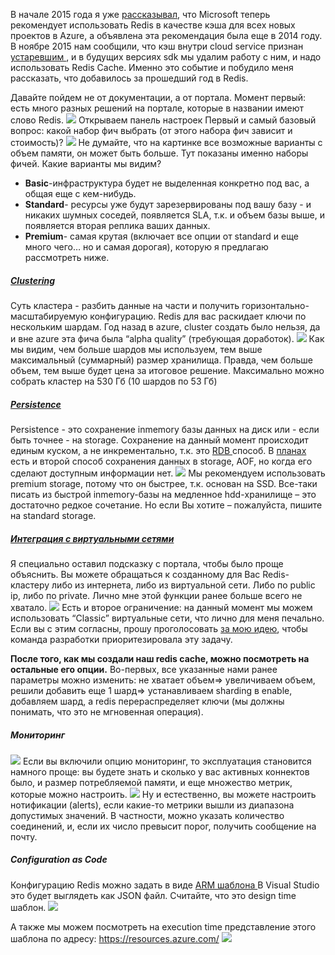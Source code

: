 В начале 2015 года я уже <a href="http://habrahabr.ru/company/microsoft/blog/247531/">рассказывал</a>, что Microsoft теперь рекомендует использовать Redis в качестве кэша для всех новых проектов в Azure, а объявлена эта рекомендация была еще в 2014 году. 
В ноябре 2015 нам сообщили, что кэш внутри cloud service признан <a href="https://azure.microsoft.com/en-us/documentation/articles/cache-faq/#which-azure-cache-offering-is-right-for-me">устаревшим </a>, и в будущих версиях sdk мы удалим работу с ним, и надо использовать Redis Cache. Именно это событие и побудило меня рассказать, что добавилось за прошедший год в Redis.

Давайте пойдем не от документации, а от портала.
Момент первый: есть много разных решений на портале, которые в названии имеют слово Redis. 
<spoiler title="Это наши партнеры постарались, за что им спасибо. Нам же нужно то, которое опубликовала Microsoft."><img src="https://habrastorage.org/files/391/959/721/3919597212c74993af19a6740a670afe.png"/></spoiler>
Открываем панель настроек
Первый и самый базовый вопрос: какой набор фич выбрать (от этого набора фич зависит и стоимость)?
 <img src="https://habrastorage.org/files/042/c75/587/042c755875684eba9fbcb3dd3e68e8d3.png"/>
Не думайте, что на картинке все возможные варианты с объем памяти, он может быть больше. Тут показаны именно наборы фичей.
Какие варианты мы видим? 
<ul>
	<li><b>Basic</b>-инфраструктура будет не выделенная конкретно под вас, а общая еще с кем-нибудь.</li>
	<li><b>Standard</b>- ресурсы уже будут зарезервированы под вашу базу - и никаких шумных соседей, появляется SLA, т.к. и объем базы выше, и появляется вторая реплика ваших данных.</li>
	<li><b>Premium</b>- самая крутая (включает все опции от standard и еще много чего… но и самая дорогая), которую я предлагаю рассмотреть ниже.</li>
</ul>
 <cut text="Давайте разберем каждую фичу по отдельности." />
<h5><b><a href=" https://azure.microsoft.com/en-us/documentation/articles/cache-how-to-premium-clustering/">Clustering</a></b></h5>
Суть кластера - разбить данные на части и получить горизонтально-масштабируемую конфигурацию. Redis для вас раскидает ключи по нескольким шардам. 
Год назад в azure, cluster создать было нельзя, да и вне azure эта фича была “alpha quality” (требующая доработок). 
<img src="https://habrastorage.org/files/a9a/155/0ae/a9a1550ae7a14bbc918d0b986283f417.png"/>
Как мы видим, чем больше шардов мы используем, тем выше максимальный (суммарный) размер хранилища. Правда, чем больше объем, тем выше будет цена за итоговое решение. Максимально можно собрать кластер на 530 Гб (10 шардов по 53 Гб)

<h5><b><a href="https://azure.microsoft.com/en-us/documentation/articles/cache-how-to-premium-persistence/">Persistence </a></b></h5>
Persistence - это сохранение inmemory базы данных на диск или - если быть точнее - на storage. Сохранение на данный момент происходит единым куском, а не инкрементально, т.к. это <a href="http://redis.io/topics/persistence">RDB </a>способ. В <a href="https://azure.microsoft.com/en-us/blog/azure-redis-cache-public-preview-of-premium-tier/">планах </a>есть и второй способ сохранения данных в storage, AOF, но когда его сделают доступным информации нет.
<img src="https://habrastorage.org/files/a9a/155/0ae/a9a1550ae7a14bbc918d0b986283f417.png"/>
Мы рекомендуем использовать premium storage, потому что он быстрее, т.к. основан на SSD. Все-таки писать из быстрой inmemory-базы на медленное hdd-хранилище – это достаточно редкое сочетание. Но если Вы хотите – пожалуйста, пишите на standard storage.

<h5><b><a href="https://azure.microsoft.com/en-us/documentation/articles/cache-how-to-premium-vnet/">Интеграция с виртуальными сетями</a></b></h5>
 Я специально оставил подсказку с портала, чтобы было проще объяснить. Вы можете обращаться к созданному для Вас Redis-кластеру либо из интернета, либо из виртуальной сети. Либо по public ip, либо по private. Лично мне этой функции ранее больше всего не хватало.
 <img src="https://habrastorage.org/files/ff1/4d1/324/ff14d132471d4d7986ab68494339aea0.png"/>
Есть и второе ограничение: на данный момент мы можем использовать “Classic” виртуальные сети, что лично для меня печально. Если вы с этим согласны, прошу проголосовать <a href="https://feedback.azure.com/forums/169382-cache/suggestions/11327502-add-integration-with-v2-virtual-networks">за мою идею</a>, чтобы команда разработки приоритезировала эту задачу.

<b>После того, как мы создали наш redis cache, можно посмотреть на остальные его опции.</b>
Во-первых, все указанные нами ранее параметры можно изменить: не хватает объем=> увеличиваем объем, решили добавить еще 1 шард=> устанавливаем sharding в enable, добавляем шард, а redis перераспределяет ключи (мы должны понимать, что это не мгновенная операция).

<h5><b>Мониторинг</b></h5>
 <img src="https://habrastorage.org/files/038/b3e/337/038b3e3372d5454096e7a43fbefb565d.png"/>
Если вы включили опцию мониторинг, то эксплуатация становится намного проще: вы будете знать и сколько у вас активных коннектов было, и размер потребляемой памяти, и еще множество метрик, которые можно настроить.
<img src="https://habrastorage.org/files/40e/110/21f/40e11021f8a84ff9ba546dfd5c20f147.png"/>
Ну и естественно, вы можете настроить нотификации (alerts), если какие-то метрики вышли из диапазона допустимых значений. В частности, можно указать количество соединений, и, если их число превысит порог, получить сообщение на почту.
 
<h5><b>Configuration as Code</b></h5>
Конфигурацию Redis можно задать в виде <a href="https://azure.microsoft.com/en-us/documentation/articles/cache-redis-cache-arm-provision/">ARM шаблона 
</a>
В Visual Studio это будет выглядеть как JSON файл. Считайте, что это design time шаблон. <img src="https://habrastorage.org/files/5dd/d5f/fd9/5ddd5ffd9db249cc8eb6ad57bbd96160.png"/>

А также мы можем посмотреть на execution time представление этого шаблона по адресу: https://resources.azure.com/
<img src="https://habrastorage.org/files/944/e5f/0a4/944e5f0a41cd44ce80427fea565dd7ba.png"/>